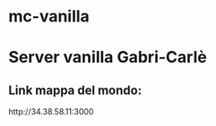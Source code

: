# mc-vanilla
<h1>Server vanilla Gabri-Carlè</h1>
<h2>Link mappa del mondo:</h2>
<p>http://34.38.58.11:3000</p>